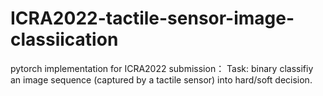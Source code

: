 # ICRA2022-tactile-sensor-image-classiication
pytorch implementation for ICRA2022 submission：
Task: binary classifiy an image sequence (captured by a tactile sensor) into hard/soft decision.





